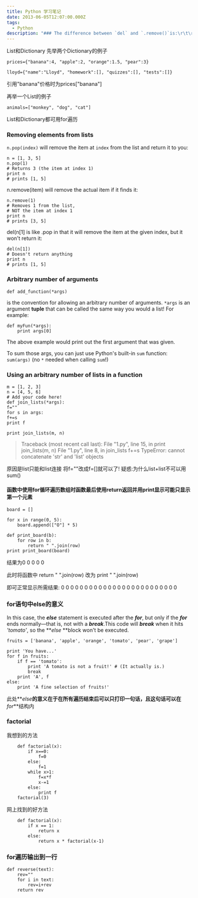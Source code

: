 ```yaml
---
title: Python 学习笔记
date: 2013-06-05T12:07:00.000Z
tags:
  - Python
description: "### The difference between `del` and `.remove()`is:\r\t\r\n  1. `del` deletes a key and its value based on the _key_ you tell it to delete.\r\t\r\n  2. `.remove()` removes a key and its value based on the _value_ you tell it to delete."
---
```

List和Dictionary
先举两个Dictionary的例子

```
prices={"banana":4, "apple":2, "orange":1.5, "pear":3}
```

```
lloyd={"name":"Lloyd", "homework":[], "quizzes":[], "tests":[]}
```

引用"banana"价格时为prices\["banana"]

再举一个List的例子

```
animals=["monkey", "dog", "cat"]
```

List和Dictionary都可用for遍历

### Removing elements from lists

`n.pop(index)` will remove the item at `index` from the list and return it to you:

```
n = [1, 3, 5]
n.pop(1)
# Returns 3 (the item at index 1)
print n
# prints [1, 5]
```

n.remove(item) will remove the actual item if it finds it:

```
n.remove(1)
# Removes 1 from the list,
# NOT the item at index 1
print n
# prints [3, 5]
```

del(n\[1] is like .pop in that it will remove the item at the given index, but it won't return it:

```
del(n[1])
# Doesn't return anything
print n
# prints [1, 5]
```

### Arbitrary number of arguments

```
def add_function(*args)
```

is the convention for allowing an arbitrary number of arguments. `*args` is an argument **tuple** that can be called the same way you would a list! For example:

```
def myFun(*args):
    print args[0]
```

The above example would print out the first argument that was given.

To sum those args, you can just use Python's built-in `sum` function: `sum(args)` (no `*` needed when calling `sum`!)

### Using an arbitrary number of lists in a function

```
m = [1, 2, 3]
n = [4, 5, 6]
# Add your code here!
def join_lists(*args):
f=""
for s in args:
f+=s
print f

print join_lists(m, n)
```

> Traceback (most recent call last):
> File "1.py", line 15, in
> print join_lists(m, n)
> File "1.py", line 8, in join_lists
> f+=s
> TypeError: cannot concatenate 'str' and 'list' objects

原因是list只能和list连接
将f=""改成f=\[]就可以了!
疑惑:为什么list+list不可以用sum()

#### 函数中使用for循环遍历数组时函数最后使用return返回并用print显示可能只显示第一个元素

```
board = []

for x in range(0, 5):
    board.append(["O"] * 5)

def print_board(b):
    for row in b:
        return " ".join(row)
print print_board(board)
```

结果为0 0 0 0 0

此时将函数中
    return " ".join(row)
改为
    print " ".join(row)

即可正常显示所需结果:
0 0 0 0 0
0 0 0 0 0
0 0 0 0 0
0 0 0 0 0
0 0 0 0 0

### for语句中else的意义

In this case, the **_else_** statement is executed after the **_for_**, but only if the **_for_** ends normally—that is, not with a **_break_**.This code will **_break_** when it hits _'tomato'_, so the **_else_ **block won't be executed.

```
fruits = ['banana', 'apple', 'orange', 'tomato', 'pear', 'grape']

print 'You have...'
for f in fruits:
    if f == 'tomato':
        print 'A tomato is not a fruit!' # (It actually is.)
        break
    print 'A', f
else:
    print 'A fine selection of fruits!'
```

此处**_else_**的意义在于在所有遍历结束后可以只打印一句话，且这句话可以在**_for_**结构内

### factorial

我想到的方法

```
    def factorial(x):
        if x==0:
            f=0
        else:
            f=1
        while x>1:
            f=x*f
            x-=1
        else:
            print f
    factorial(3)
```

网上找到的好方法
```
    def factorial(x):
        if x == 1:
            return x
        else:
            return x * factorial(x-1)
```

### for遍历输出到一行

```
def reverse(text):
    rev=""
    for i in text:
        rev=i+rev
    return rev
```
